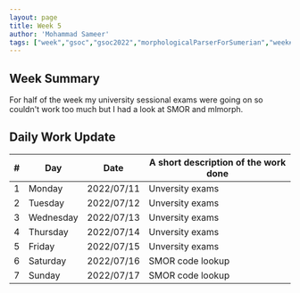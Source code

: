 ```yaml
---
layout: page
title: Week 5
author: 'Mohammad Sameer'
tags: ["week","gsoc","gsoc2022","morphologicalParserForSumerian","week#5","eval#1"]
---
```


## Week Summary

For half of the week my university sessional exams were going on so couldn't work too much
but I had a look at SMOR and mlmorph.

## Daily Work Update

|\#|Day|Date|A short description of the work done|  
|---	|---	|---	|---	|  
|1   	| Monday 	|   2022/07/11	| Unversity exams |  
|2   	| Tuesday  	|   2022/07/12	| Unversity exams	|  
|3   	| Wednesday |  2022/07/13 	| Unversity exams |  
|4   	| Thursday  |   2022/07/14	| Unversity exams |  
|5   	| Friday  	|   2022/07/15	| Unversity exams |  
|6   	| Saturday  |  2022/07/16	| SMOR code lookup |  
|7   	| Sunday  	|   2022/07/17	| SMOR code lookup |  
